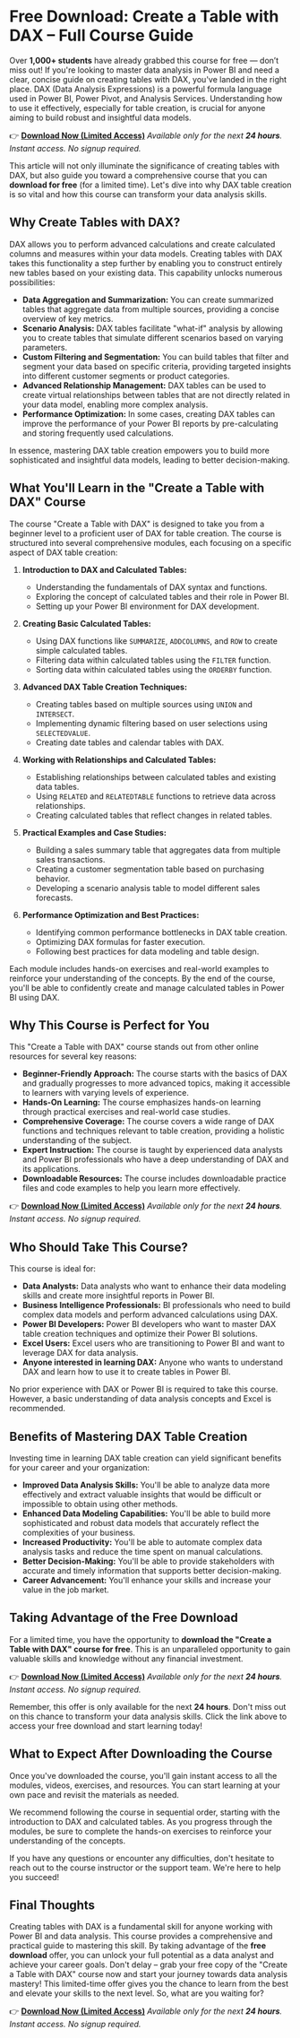 # Free Download: Create a Table with DAX – Full Course Guide

Over **1,000+ students** have already grabbed this course for free — don’t miss out! If you're looking to master data analysis in Power BI and need a clear, concise guide on creating tables with DAX, you've landed in the right place. DAX (Data Analysis Expressions) is a powerful formula language used in Power BI, Power Pivot, and Analysis Services. Understanding how to use it effectively, especially for table creation, is crucial for anyone aiming to build robust and insightful data models.

👉 [**Download Now (Limited Access)**](https://udemywork.com/create-a-table-with-dax)
_Available only for the next **24 hours**. Instant access. No signup required._

This article will not only illuminate the significance of creating tables with DAX, but also guide you toward a comprehensive course that you can **download for free** (for a limited time). Let's dive into why DAX table creation is so vital and how this course can transform your data analysis skills.

## Why Create Tables with DAX?

DAX allows you to perform advanced calculations and create calculated columns and measures within your data models. Creating tables with DAX takes this functionality a step further by enabling you to construct entirely new tables based on your existing data. This capability unlocks numerous possibilities:

*   **Data Aggregation and Summarization:** You can create summarized tables that aggregate data from multiple sources, providing a concise overview of key metrics.
*   **Scenario Analysis:** DAX tables facilitate "what-if" analysis by allowing you to create tables that simulate different scenarios based on varying parameters.
*   **Custom Filtering and Segmentation:** You can build tables that filter and segment your data based on specific criteria, providing targeted insights into different customer segments or product categories.
*   **Advanced Relationship Management:** DAX tables can be used to create virtual relationships between tables that are not directly related in your data model, enabling more complex analysis.
*   **Performance Optimization:** In some cases, creating DAX tables can improve the performance of your Power BI reports by pre-calculating and storing frequently used calculations.

In essence, mastering DAX table creation empowers you to build more sophisticated and insightful data models, leading to better decision-making.

## What You'll Learn in the "Create a Table with DAX" Course

The course "Create a Table with DAX" is designed to take you from a beginner level to a proficient user of DAX for table creation. The course is structured into several comprehensive modules, each focusing on a specific aspect of DAX table creation:

1.  **Introduction to DAX and Calculated Tables:**

    *   Understanding the fundamentals of DAX syntax and functions.
    *   Exploring the concept of calculated tables and their role in Power BI.
    *   Setting up your Power BI environment for DAX development.
2.  **Creating Basic Calculated Tables:**

    *   Using DAX functions like `SUMMARIZE`, `ADDCOLUMNS`, and `ROW` to create simple calculated tables.
    *   Filtering data within calculated tables using the `FILTER` function.
    *   Sorting data within calculated tables using the `ORDERBY` function.
3.  **Advanced DAX Table Creation Techniques:**

    *   Creating tables based on multiple sources using `UNION` and `INTERSECT`.
    *   Implementing dynamic filtering based on user selections using `SELECTEDVALUE`.
    *   Creating date tables and calendar tables with DAX.
4.  **Working with Relationships and Calculated Tables:**

    *   Establishing relationships between calculated tables and existing data tables.
    *   Using `RELATED` and `RELATEDTABLE` functions to retrieve data across relationships.
    *   Creating calculated tables that reflect changes in related tables.
5.  **Practical Examples and Case Studies:**

    *   Building a sales summary table that aggregates data from multiple sales transactions.
    *   Creating a customer segmentation table based on purchasing behavior.
    *   Developing a scenario analysis table to model different sales forecasts.
6.  **Performance Optimization and Best Practices:**

    *   Identifying common performance bottlenecks in DAX table creation.
    *   Optimizing DAX formulas for faster execution.
    *   Following best practices for data modeling and table design.

Each module includes hands-on exercises and real-world examples to reinforce your understanding of the concepts. By the end of the course, you'll be able to confidently create and manage calculated tables in Power BI using DAX.

## Why This Course is Perfect for You

This "Create a Table with DAX" course stands out from other online resources for several key reasons:

*   **Beginner-Friendly Approach:** The course starts with the basics of DAX and gradually progresses to more advanced topics, making it accessible to learners with varying levels of experience.
*   **Hands-On Learning:** The course emphasizes hands-on learning through practical exercises and real-world case studies.
*   **Comprehensive Coverage:** The course covers a wide range of DAX functions and techniques relevant to table creation, providing a holistic understanding of the subject.
*   **Expert Instruction:** The course is taught by experienced data analysts and Power BI professionals who have a deep understanding of DAX and its applications.
*   **Downloadable Resources:** The course includes downloadable practice files and code examples to help you learn more effectively.

👉 [**Download Now (Limited Access)**](https://udemywork.com/create-a-table-with-dax)
_Available only for the next **24 hours**. Instant access. No signup required._

## Who Should Take This Course?

This course is ideal for:

*   **Data Analysts:** Data analysts who want to enhance their data modeling skills and create more insightful reports in Power BI.
*   **Business Intelligence Professionals:** BI professionals who need to build complex data models and perform advanced calculations using DAX.
*   **Power BI Developers:** Power BI developers who want to master DAX table creation techniques and optimize their Power BI solutions.
*   **Excel Users:** Excel users who are transitioning to Power BI and want to leverage DAX for data analysis.
*   **Anyone interested in learning DAX:** Anyone who wants to understand DAX and learn how to use it to create tables in Power BI.

No prior experience with DAX or Power BI is required to take this course. However, a basic understanding of data analysis concepts and Excel is recommended.

## Benefits of Mastering DAX Table Creation

Investing time in learning DAX table creation can yield significant benefits for your career and your organization:

*   **Improved Data Analysis Skills:** You'll be able to analyze data more effectively and extract valuable insights that would be difficult or impossible to obtain using other methods.
*   **Enhanced Data Modeling Capabilities:** You'll be able to build more sophisticated and robust data models that accurately reflect the complexities of your business.
*   **Increased Productivity:** You'll be able to automate complex data analysis tasks and reduce the time spent on manual calculations.
*   **Better Decision-Making:** You'll be able to provide stakeholders with accurate and timely information that supports better decision-making.
*   **Career Advancement:** You'll enhance your skills and increase your value in the job market.

## Taking Advantage of the Free Download

For a limited time, you have the opportunity to **download the "Create a Table with DAX" course for free**. This is an unparalleled opportunity to gain valuable skills and knowledge without any financial investment.

👉 [**Download Now (Limited Access)**](https://udemywork.com/create-a-table-with-dax)
_Available only for the next **24 hours**. Instant access. No signup required._

Remember, this offer is only available for the next **24 hours**. Don't miss out on this chance to transform your data analysis skills. Click the link above to access your free download and start learning today!

## What to Expect After Downloading the Course

Once you've downloaded the course, you'll gain instant access to all the modules, videos, exercises, and resources. You can start learning at your own pace and revisit the materials as needed.

We recommend following the course in sequential order, starting with the introduction to DAX and calculated tables. As you progress through the modules, be sure to complete the hands-on exercises to reinforce your understanding of the concepts.

If you have any questions or encounter any difficulties, don't hesitate to reach out to the course instructor or the support team. We're here to help you succeed!

## Final Thoughts

Creating tables with DAX is a fundamental skill for anyone working with Power BI and data analysis. This course provides a comprehensive and practical guide to mastering this skill. By taking advantage of the **free download** offer, you can unlock your full potential as a data analyst and achieve your career goals. Don't delay – grab your free copy of the "Create a Table with DAX" course now and start your journey towards data analysis mastery! This limited-time offer gives you the chance to learn from the best and elevate your skills to the next level. So, what are you waiting for?

👉 [**Download Now (Limited Access)**](https://udemywork.com/create-a-table-with-dax)
_Available only for the next **24 hours**. Instant access. No signup required._
